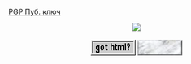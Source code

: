 [PGP Пуб. ключ](pgp-pubkey.asc)

<p align="center">
<img src="https://profile-counter.glitch.me/vi-tr/count.svg" />
</p>

<p align="center">
<a href="data:text/html;charset=utf-8;base64,WWVzLg=="><img src="res/got_html.gif"/></a>
<a href="https://en.wikipedia.org/wiki/Marble"><img src="res/white_marble.gif"/></a>
</p>
